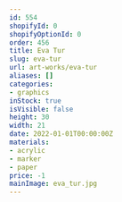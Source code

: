 ```yaml
---
id: 554
shopifyId: 0
shopifyOptionId: 0
order: 456
title: Eva Tur
slug: eva-tur
url: art-works/eva-tur
aliases: []
categories:
- graphics
inStock: true
isVisible: false
height: 30
width: 21
date: 2022-01-01T00:00:00Z
materials:
- acrylic
- marker
- paper
price: -1
mainImage: eva_tur.jpg
---
```

